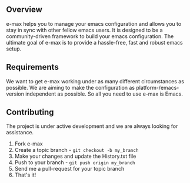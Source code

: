 ## Overview

e-max helps you to manage your emacs configuration and allows you to stay in sync with other fellow emacs users. It is designed to be a community-driven framework to build your emacs configuration. The ultimate goal of e-max is to provide a hassle-free, fast and robust emacs setup.

## Requirements

We want to get e-max working under as many different circumstances as possible. We are aiming to make the configuration as platform-/emacs-version independent as possible. So all you need to use e-max is Emacs.

## Contributing

The project is under active development and we are always looking for assistance.

1. Fork e-max
2. Create a topic branch - `git checkout -b my_branch`
3. Make your changes and update the History.txt file
4. Push to your branch - `git push origin my_branch`
5. Send me a pull-request for your topic branch
6. That's it!
